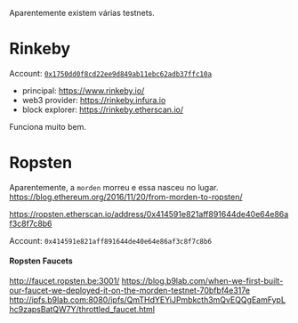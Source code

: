 Aparentemente existem várias testnets.

# Rinkeby

Account: [`0x1750dd0f8cd22ee9d849ab11ebc62adb37ffc10a`](https://rinkeby.etherscan.io/address/0x1750dd0f8cd22ee9d849ab11ebc62adb37ffc10a)

- principal: https://www.rinkeby.io/
- web3 provider: https://rinkeby.infura.io
- block explorer: https://rinkeby.etherscan.io/

Funciona muito bem.


# Ropsten

Aparentemente, a `morden` morreu e essa nasceu no lugar.
https://blog.ethereum.org/2016/11/20/from-morden-to-ropsten/

https://ropsten.etherscan.io/address/0x414591e821aff891644de40e64e86af3c8f7c8b6

Account: `0x414591e821aff891644de40e64e86af3c8f7c8b6`

#### Ropsten Faucets

http://faucet.ropsten.be:3001/
https://blog.b9lab.com/when-we-first-built-our-faucet-we-deployed-it-on-the-morden-testnet-70bfbf4e317e
http://ipfs.b9lab.com:8080/ipfs/QmTHdYEYiJPmbkcth3mQvEQQgEamFypLhc9zapsBatQW7Y/throttled_faucet.html
